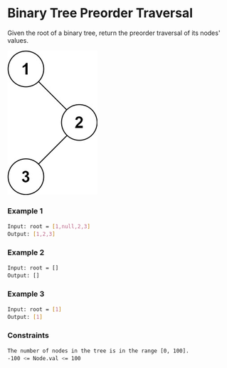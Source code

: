 # Binary Tree Preorder Traversal

Given the root of a binary tree, return the preorder traversal of its nodes' values.

[![Tree1](inorder_1.jpg)]()

### Example 1
```sh
Input: root = [1,null,2,3]
Output: [1,2,3]
```

### Example 2
```sh
Input: root = []
Output: []
```

### Example 3
```sh
Input: root = [1]
Output: [1]
```

### Constraints
```sh
The number of nodes in the tree is in the range [0, 100].
-100 <= Node.val <= 100
```
